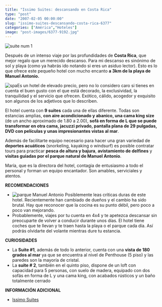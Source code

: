 ```yaml
---
title: "Issimo Suites: descansando en Costa Rica"
type: "post"
date: "2007-02-05 00:00:00"
slug: "issimo-suites-descansando-costa-rica-6377"
categories: ["América","Hoteles"]
image: "post-images/6377-9192.jpg"
---
```


![suite num 1](post-images/6377-9192.jpg "suite num 1")

Después de un intenso viaje por las profundidades de **Costa Rica**, que mejor regalo que un merecido descanso. Para mi descanso es sinónimo de sol y playa (como ya habrás ido notando si eres un asiduo lector). Esto es lo que ofrece este pequeño hotel con mucho encanto **a 3km de la playa de Manuel Antonio.**

![spa](post-images/6377-9191.jpg "spa")Es un hotel de elevado precio, pero no lo considero caro si tienes en cuenta el buen gusto con el que está decorado, la exclusividad, la tranquilidad y el servicio que ofrecen. Exótico, cálido, acogedor y exquisito son algunos de los adjetivos que lo describen.

El hotel cuenta con **9 suites** cada una de ellas diferente. Todas son estancias amplias, **con aire acondicionado y abanico, una cama king size** (de un ancho aproximado de 1.80 a 2.00), **sofá en forma de L que se puede transformar en otra cama, jacuzzi privado, pantalla plana de 29 pulgadas, DVD con películas y unas impresionantes vistas al mar**.

Además de facilitarte equipo necesario para hacer una gran variedad de **deportes acuáticos** (snorkeling, kayaking o windsurf) es posible contratar tours para practicar **pesca de altura y bajura**, **avistamiento de delfines** y **visitas guiadas por el parque natural de Manuel Antonio**.

María, que es la directora del hotel, contagia de entusiasmo a todo el personal y forman un equipo encantador. Son amables, serviciales y atentos.

**RECOMENDACIONES**

- ![parque Manuel Antonio](post-images/6377-9188.jpg "parque Manuel Antonio") Posiblemente leas críticas duras de este hotel. Recientemente han cambiado de dueños y el cambio ha sido brutal. Hay que reconocer que la cocina es su punto débil, pero poco a poco van mejorando.
- Probablemente, viajes por tu cuenta en 4x4 y te apetezca descansar sin preocuparte de volver a conducir durante unos días. El hotel tiene coches que te llevan y te traen hasta la playa o el parque cada día. Así podrás olvidarte del volante mientras dure tu estancia.

**CURIOSIDADES**

- La **Suite #1**, además de todo lo anterior, cuenta con una **vista de 180 grados al mar** ya que se encuentra al nivel de Penthouse (5 piso) y las paredes son la mayoría de cristal.
- La **suite # 2**, también en el quinto piso, dispone de un loft con capacidad para 5 personas, con suelo de madera, equipado con dos sofás en forma de L y una cama king, con acabados rústicos y un baño totalmente cerrado

**INFORMACIÓN ADICIONAL**

- [Issimo Suites](http://www.issimosuites.com/ "http://www.issimosuites.com/")
